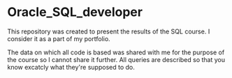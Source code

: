# Oracle_SQL_developer

This repository was created to present the results of the SQL course. I consider it as a part of my portfolio. 

The data on which all code is based was shared with me for the purpose of the course so I cannot share it further. All queries are described so that you know excatcly what they're supposed to do. 
